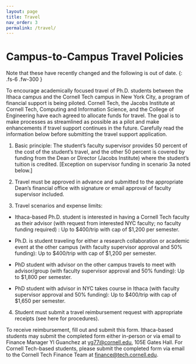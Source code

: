 ```yaml
---
layout: page
title: Travel
nav_order: 3
permalink: /travel/
---
```

# Campus-to-Campus Travel Policies
Note that these have recently changed and the following is out of date.
{: .fs-6 .fw-300 }

To encourage academically focused travel of Ph.D. students between the Ithaca campus and the Cornell Tech campus in New York City, a program of financial support is being piloted. Cornell Tech, the Jacobs Institute at Cornell Tech, Computing and Information Science, and the College of Engineering have each agreed to allocate funds for travel. The goal is to make processes as streamlined as possible as a pilot and make enhancements if travel support continues in the future. Carefully read the information below before submitting the travel support application.

1. Basic principle: The student’s faculty supervisor provides 50 percent of the cost of the student’s travel, and the other 50 percent is covered by funding from the Dean or Director (Jacobs Institute) where the student’s tuition is credited. [Exception on supervisor funding in scenario 3a noted below.]

2. Travel must be approved in advance and submitted to the appropriate Dean’s financial office with signature or email approval of faculty supervisor included.

3. Travel scenarios and expense limits:

* Ithaca-based Ph.D. student is interested in having a Cornell Tech faculty as their advisor (with request from interested NYC faculty; no faculty funding required) : Up to $400/trip with cap of $1,200 per semester.

* Ph.D. is student traveling for either a research collaboration or academic event at the other campus (with faculty supervisor approval and 50% funding): Up to $400/trip with cap of $1,200 per semester.

* PhD student with advisor on the other campus travels to meet with advisor/group (with faculty supervisor approval and 50% funding): Up to $1,800 per semester.

* PhD student with advisor in NYC takes course in Ithaca (with faculty supervisor approval and 50% funding): Up to $400/trip with cap of $1,650 per semester.

4. Student must submit a travel reimbursement request with appropriate receipts (see here for procedures).

To receive reimbursement, fill out and submit this form. Ithaca-based students may submit the completed form either in-person or via email to Finance Manager Yl Guanchez at yg77@cornell.edu, 105E Gates Hall. For Cornell Tech-based students, please submit the completed form via email to the Cornell Tech Finance Team at finance@tech.cornell.edu.